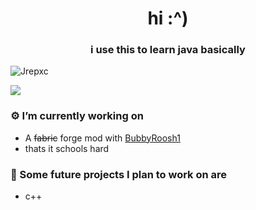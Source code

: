 <h1 align="center">hi :^) </h1>
<h3 align="center">i use this to learn java basically</h3>
<p align="left"> <img src="https://komarev.com/ghpvc/?username=Jrepxc" alt="Jrepxc" /> </p>



<img align="center" src="https://github-readme-stats.vercel.app/api/?username=Jrepxc&count_private=true&include_all_commits&theme=gruvbox" />

### ⚙️ I’m currently working on
  - A <s>fabric</s> forge mod with [BubbyRoosh1](https://github.com/BubbyRoosh1)
  - thats it schools hard 


### 🚀 Some future projects I plan to work on are
  - c++
 
</p>
